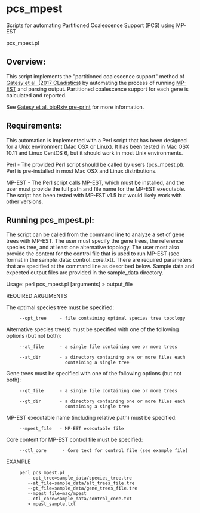 # pcs_mpest
Scripts for automating Partitioned Coalescence Support (PCS) using MP-EST

pcs_mpest.pl

## Overview: 
This script implements the "partitioned coalescence support" method of [Gatesy et al. (2017 CLadistics)](https://onlinelibrary.wiley.com/doi/full/10.1111/cla.12170) by automating the process of running [MP-EST](http://faculty.franklin.uga.edu/lliu/mp-est) and parsing output. Partitioned coalescence support for each gene is calculated and reported.

See [Gatesy et al. bioRxiv pre-print](https://www.biorxiv.org/content/early/2018/11/04/461699) for more information.

## Requirements: 

This automation is implemented with a Perl script that has been designed for a Unix environment (Mac OSX or Linux). It has been tested in Mac OSX 10.11 and Linux CentOS 6, but it should work in most Unix environments.

Perl - The provided Perl script should be called by users (pcs_mpest.pl). Perl is pre-installed in most Mac OSX and Linux distributions.

MP-EST - The Perl script calls [MP-EST](http://faculty.franklin.uga.edu/lliu/mp-est), which must be installed, and the user must provide the full path and file name for the MP-EST executable. The script has been tested with MP-EST v1.5 but would likely work with other versions.


## Running pcs_mpest.pl:
The script can be called from the command line to analyze a set of gene trees with MP-EST. The user must specify the gene trees, the reference species tree, and at least one alternative topology. The user most also provide the content for the control file that is used to run MP-EST (see format in the sample_data: control_core.txt). There are required parameters that are specified at the command line as described below. Sample data and expected output files are provided in the sample_data directory.


Usage: perl pcs_mpest.pl [arguments] > output_file

   REQUIRED ARGUMENTS
   
   The optimal species tree must be specified:

         --opt_tree     - file containing optimal species tree topology
   
   
   Alternative species tree(s) must be specified with one of the 
   following options (but not both): 

         --at_file      - a single file containing one or more trees

         --at_dir       - a directory containing one or more files each 
                          containing a single tree 


   Gene trees must be specified with one of the following options (but
   not both): 

         --gt_file      - a single file containing one or more trees

         --gt_dir       - a directory containing one or more files each 
                          containing a single tree 
   
   
   MP-EST executable name (including relative path) must be specified:
   
         --mpest_file   - MP-EST executable file
   
   
   Core content for MP-EST control file must be specified:
   
         --ctl_core      - Core text for control file (see example file)


   EXAMPLE
         
         perl pcs_mpest.pl
            --opt_tree=sample_data/species_tree.tre
            --at_file=sample_data/alt_trees_file.tre
            --gt_file=sample_data/gene_trees_file.tre 
            --mpest_file=mac/mpest
            --ctl_core=sample_data/control_core.txt
            > mpest_sample.txt

